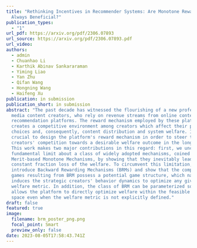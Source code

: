 ```yaml
---
title: "Rethinking Incentives in Recommender Systems: Are Monotone Rewards
  Always Beneficial?"
publication_types:
  - "1"
url_pdf: https://arxiv.org/pdf/2306.07893
url_source: https://arxiv.org/pdf/2306.07893.pdf
url_video: 
authors:
  - admin
  - Chuanhao Li
  - Karthik Abinav Sankararaman
  - Yiming Liao
  - Yan Zhu
  - Qifan Wang
  - Hongning Wang
  - Haifeng Xu
publication: in submission
publication_short: in submission
abstract: "The past decade has witnessed the flourishing of a new profession as
  media content creators, who rely on revenue streams from online content
  recommendation platforms. The reward mechanism employed by these platforms
  creates a competitive environment among creators which affect their production
  choices and, consequently, content distribution and system welfare. It is thus
  crucial to design the platform's reward mechanism in order to steer the
  creators' competition towards a desirable welfare outcome in the long run.
  This work makes two major contributions in this regard: first, we uncover a
  fundamental limit about a class of widely adopted mechanisms, coined
  Merit-based Monotone Mechanisms, by showing that they inevitably lead to a
  constant fraction loss of the welfare. To circumvent this limitation, we
  introduce Backward Rewarding Mechanisms (BRMs) and show that the competition
  games resulting from BRM possess a potential game structure, which naturally
  induces the strategic creators' behavior dynamics to optimize any given
  welfare metric. In addition, the class of BRM can be parameterized so that it
  allows the platform to directly optimize welfare within the feasible mechanism
  space even when the welfare metric is not explicitly defined."
draft: false
featured: true
image:
  filename: brm_poster_png.png
  focal_point: Smart
  preview_only: false
date: 2023-08-05T17:58:43.741Z
---
```

